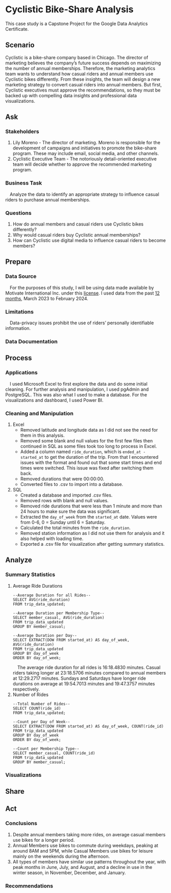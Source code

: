 # Cyclistic Bike-Share Analysis
This case study is a Capstone Project for the Google Data Analytics Certificate.  
## Scenario
Cyclistic is a bike-share company based in Chicago. The director of marketing believes the company’s future success depends on maximizing the number of annual memberships. Therefore, the marketing analytics team wants to understand how casual riders and annual members use Cyclistic bikes differently. From these insights, the team will design a new marketing strategy to convert casual riders into annual members. But first, Cyclistic executives must approve the recommendations, so they must be backed up with compelling data insights and professional data visualizations.
## Ask
### Stakeholders
1. Lily Moreno - The director of marketing. Moreno is responsible for the development of campaigns and initiatives to promote the bike-share program. These may include email, social media, and other channels.
2. Cyclistic Executive Team - The notoriously detail-oriented executive team will decide whether to approve the recommended marketing program.
### Business Task
&emsp;Analyze the data to identify an appropriate strategy to influence casual riders to purchase annual memberships.
### Questions
1. How do annual members and casual riders use Cyclistic bikes differently?
2. Why would casual riders buy Cyclistic annual memberships?
3. How can Cyclistic use digital media to influence casual riders to become members?
## Prepare
### Data Source
&emsp;For the purposes of this study, I will be using data made available by Motivate International Inc. under this [license](https://divvybikes.com/data-license-agreement). I used data from the past [12 months](https://divvy-tripdata.s3.amazonaws.com/index.html), March 2023 to February 2024.
### Limitations
&emsp;Data-privacy issues prohibit the use of riders’ personally identifiable information.
### Data Documentation
## Process
### Applications
&emsp;I used Microsoft Excel to first explore the data and do some initial cleaning. For further analysis and manipulation, I used pgAdmin and PostgreSQL. This was also what I used to make a database. For the visualizations and dashboard, I used Power BI.
### Cleaning and Manipulation
1. Excel
   * Removed latitude and longitude data as I did not see the need for them in this analysis.
   * Removed some blank and null values for the first few files then continued in SQL as some files took too long to process in Excel.
   * Added a column named ```ride_duration```, which is ```ended_at - started_at``` to get the duration of the trip. From that I encountered issues with the format and found out that some start times and end times were switched. This issue was fixed after switching them back.
   * Removed durations that were 00:00:00.
   * Converted files to .csv to import into a database.
2. SQL
   * Created a database and imported .csv files.
   * Removed rows with blank and null values.
   * Removed ride durations that were less than 1 minute and more than 24 hours to make sure the data was significant.
   * Extracted the ```day_of_week``` from the ```started_at``` date. Values were from 0-6, 0 = Sunday until 6 = Saturday.
   * Calculated the total minutes from the ```ride_duration```.
   * Removed station information as I did not use them for analysis and it also helped with loading time.
   * Exported a .csv file for visualization after getting summary statistics. 
## Analyze
### Summary Statistics
1. Average Ride Durations
   ```
   --Average Duration for all Rides--
   SELECT AVG(ride_duration)
   FROM trip_data_updated;

   --Average Duration per Membership Type--
   SELECT member_casual, AVG(ride_duration)
   FROM trip_data_updated
   GROUP BY member_casual;

   --Average Duration per Day--
   SELECT EXTRACT(DOW FROM started_at) AS day_of_week, AVG(ride_duration)
   FROM trip_data_updated
   GROUP BY day_of_week
   ORDER BY day_of_week;
   ```
   &emsp;The average ride duration for all rides is 16:18.4830 minutes. Casual riders taking longer at 23:18.5706 minutes compared to annual members at 12:29.2717 minutes. Sundays and Saturdays have longer ride durations on average at 19:54.7013 minutes and 19:47.3757 minutes respectively.
3. Number of Rides
   ```
   --Total Number of Rides--
   SELECT COUNT(ride_id)
   FROM trip_data_updated;

   --Count per Day of Week--
   SELECT EXTRACT(DOW FROM started_at) AS day_of_week, COUNT(ride_id)
   FROM trip_data_updated
   GROUP BY day_of_week
   ORDER BY day_of_week;

   --Count per Membership Type--
   SELECT member_casual, COUNT(ride_id)
   FROM trip_data_updated
   GROUP BY member_casual;
   ```
### Visualizations
## Share
## Act
### Conclusions
1. Despite annual members taking more rides, on average casual members use bikes for a longer period.
2. Annual Members use bikes to commute during weekdays, peaking at around 8AM and 5PM, while Casual Members use bikes for leisure mainly on the weekends during the afternoon.
3. All types of members have similar use patterns throughout the year, with peak months in June, July, and August, and a decline in use in the winter season, in November, December, and January.
### Recommendations
